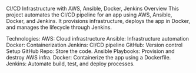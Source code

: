 CI/CD Infrastructure with AWS, Ansible, Docker, Jenkins
Overview
This project automates the CI/CD pipeline for an app using AWS, Ansible, Docker, and Jenkins. It provisions infrastructure, deploys the app in Docker, and manages the lifecycle through Jenkins.

Technologies:
AWS: Cloud infrastructure
Ansible: Infrastructure automation
Docker: Containerization
Jenkins: CI/CD pipeline
GitHub: Version control
Setup
GitHub Repo: Store the code.
Ansible Playbooks: Provision and destroy AWS infra.
Docker: Containerize the app using a Dockerfile.
Jenkins: Automate build, test, and deploy processes.
